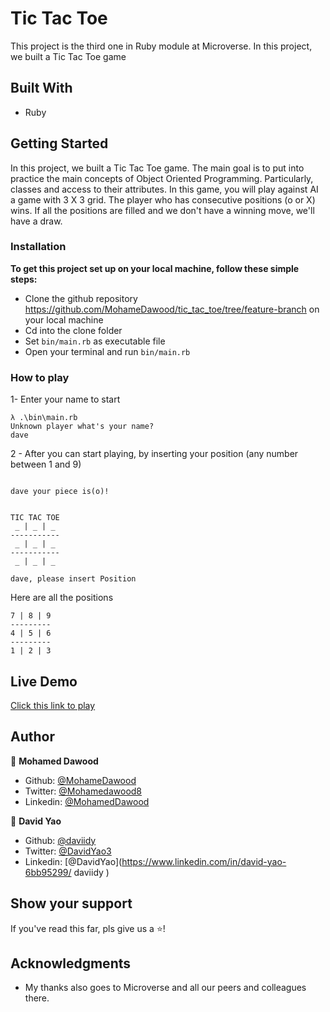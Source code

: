 # Tic Tac Toe
This project is the third one in Ruby module at Microverse. In this project, we built a Tic Tac Toe game


## Built With

- Ruby

## Getting Started

In this project, we built a Tic Tac Toe game. The main goal is to put into practice the main concepts of Object Oriented Programming. Particularly, classes and access to their attributes.
In this game, you will play against AI a game with 3 X 3 grid. The player who has
consecutive positions (o or X) wins. If all the positions are filled and we don't have a winning move, we'll have a draw.

### Installation

**To get this project set up on your local machine, follow these simple steps:**

- Clone the github repository https://github.com/MohameDawood/tic_tac_toe/tree/feature-branch on your local machine
- Cd into the clone folder
- Set `bin/main.rb` as executable file
- Open your terminal and run `bin/main.rb`

### How to play

1- Enter your name to start

```
λ .\bin\main.rb
Unknown player what's your name?
dave

```
2 - After you can start playing, by inserting your position (any number between 1 and 9)

```

dave your piece is(o)!


TIC TAC TOE
 _ | _ | _
-----------
 _ | _ | _
-----------
 _ | _ | _

dave, please insert Position

```

Here are all the positions

```
7 | 8 | 9
---------
4 | 5 | 6
---------
1 | 2 | 3

```

## Live Demo
[Click this link to play]()

## Author

👤 **Mohamed Dawood**

- Github: [@MohameDawood](https://github.com/MohameDawood)
- Twitter: [@Mohamedawood8](https://twitter.com/Mohamedawood8)
- Linkedin: [@MohamedDawood](https://www.linkedin.com/in/mohamedawood/)

👤 **David Yao**

- Github: [@daviidy](https://github.com/daviidy )
- Twitter: [@DavidYao3](https://twitter.com/DavidYao3)
- Linkedin: [@DavidYao](https://www.linkedin.com/in/david-yao-6bb95299/
daviidy )


## Show your support

If you've read this far, pls give us a ⭐️!

## Acknowledgments

- My thanks also goes to Microverse and all our peers and colleagues there.
